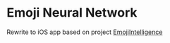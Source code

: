 #  Emoji Neural Network

Rewrite to iOS app based on project [EmojiIntelligence](https://github.com/BilalReffas/EmojiIntelligence)


